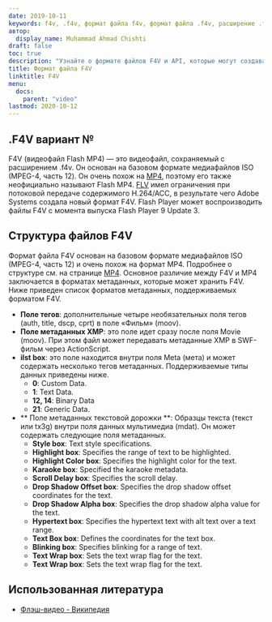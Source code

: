 ```yaml
---
date: 2019-10-11
keywords: f4v, .f4v, формат файла f4v, формат файла .f4v, расширение .f4v, расширение f4v, формат видео f4v, как открыть файлы f4v, что такое файлы f4v
автор:
  display_name: Muhammad Ahmad Chishti
draft: false
toc: true
description: "Узнайте о формате файлов F4V и API, которые могут создавать и открывать файлы F4V."
title: Формат файла F4V
linktitle: F4V
menu:
  docs:
    parent: "video"
lastmod: 2020-10-12
---
```


## .F4V вариант № ##

F4V (видеофайл Flash MP4) — это видеофайл, сохраняемый с расширением .f4v. Он основан на базовом формате медиафайлов ISO (MPEG-4, часть 12). Он очень похож на [MP4](/ru/video/mp4/), поэтому его также неофициально называют Flash MP4. [FLV](/ru/video/flv/) имел ограничения при потоковой передаче содержимого H.264/ACC, в результате чего Adobe Systems создала новый формат F4V. Flash Player может воспроизводить файлы F4V с момента выпуска Flash Player 9 Update 3.

## Структура файлов F4V ##

Формат файла F4V основан на базовом формате медиафайлов ISO (MPEG-4, часть 12) и очень похож на формат MP4. Подробнее о структуре см. на странице [MP4](/ru/video/mp4/). Основное различие между F4V и MP4 заключается в форматах метаданных, которые может хранить F4V. Ниже приведен список форматов метаданных, поддерживаемых форматом F4V.

- **Поле тегов**: дополнительные четыре необязательных поля тегов (auth, title, dscp, cprt) в поле «Фильм» (moov).
- **Поле метаданных XMP**: это поле идет сразу после поля Movie (moov). При этом файл может передавать метаданные XMP в SWF-фильм через ActionScript.
- **ilst box**: это поле находится внутри поля Meta (мета) и может содержать несколько тегов метаданных. Поддерживаемые типы данных приведены ниже.
  - **0**: Custom Data.
  - **1**: Text Data.
  - **12, 14**: Binary Data
  - **21**: Generic Data.
- ** Поле метаданных текстовой дорожки **: Образцы текста (текст или tx3g) внутри поля данных мультимедиа (mdat). Он может содержать следующие поля метаданных.
  - **Style box**: Text style specifications.
  - **Highlight box**: Specifies the range of text to be highlighted.
  - **Highlight Color box**: Specifies the highlight color for the text.
  - **Karaoke box**: Specified the karaoke metadata.
  - **Scroll Delay box**: Specifies the scroll delay.
  - **Drop Shadow Offset box**: Specifies the drop shadow offset coordinates for the text.
  - **Drop Shadow Alpha box**: Specifies the drop shadow alpha value for the text.
  - **Hypertext box**: Specifies the hypertext text with alt text over a text range.
  - **Text Box box**: Defines the coordinates for the text box.
  - **Blinking box**: Specifies blinking for a range of text.
  - **Text Wrap box**: Sets the text wrap flag for the text.
  - **Text Wrap box**: Sets the text wrap flag for the text.

## Использованная литература ##

- [Флэш-видео - Википедия](https://en.wikipedia.org/wiki/Flash_Video)

